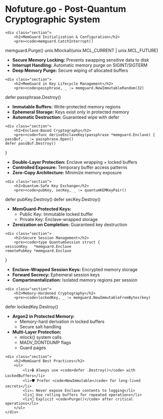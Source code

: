 <head>
    <meta charset="UTF-8">
    <title>Nofuture.go - Post-Quantum Cryptographic Core Documentation</title>
    <style>
        /* Maintain previous styling */
    </style>
</head>
<body>
    <h1>Nofuture.go - Post-Quantum Cryptographic System</h1>

    <div class="section">
        <h2>MemGuard Initialization & Configuration</h2>
        <pre><code>memguard.CatchInterrupt()
memguard.Purge()
unix.Mlockall(unix.MCL_CURRENT | unix.MCL_FUTURE)</code></pre>
        <ul>
            <li><strong>Secure Memory Locking:</strong> Prevents swapping sensitive data to disk</li>
            <li><strong>Interrupt Handling:</strong> Automatic memory purge on SIGINT/SIGTERM</li>
            <li><strong>Deep Memory Purge:</strong> Secure wiping of allocated buffers</li>
        </ul>
    </div>

    <div class="section">
        <h2>MemGuard in Key Lifecycle Management</h2>
        <pre><code>passphrase, _ := memguard.NewImmutableRandom(32)
defer passphrase.Destroy()</code></pre>
        <ul>
            <li><strong>Immutable Buffers:</strong> Write-protected memory regions</li>
            <li><strong>Ephemeral Storage:</strong> Keys exist only in protected memory</li>
            <li><strong>Automatic Destruction:</strong> Guaranteed wipe with defer</li>
        </ul>
    </div>

    <div class="section">
        <h2>Enclave-Based Cryptography</h2>
        <pre><code>func deriveEnclaveKey(passphrase *memguard.Enclave) {
    passBuf, _ := passphrase.Open()
    defer passBuf.Destroy()
}</code></pre>
        <ul>
            <li><strong>Double-Layer Protection:</strong> Enclave wrapping + locked buffers</li>
            <li><strong>Controlled Exposure:</strong> Temporary buffer access patterns</li>
            <li><strong>Zero-Copy Architecture:</strong> Minimize memory exposure</li>
        </ul>
    </div>

    <div class="section">
        <h2>Quantum-Safe Key Exchange</h2>
        <pre><code>pubKey, secKey, _ := quantumKEMKeyPair()
defer pubKey.Destroy()
defer secKey.Destroy()</code></pre>
        <ul>
            <li><strong>MemGuard-Protected Keys:</strong>
                <ul>
                    <li>Public Key: Immutable locked buffer</li>
                    <li>Private Key: Enclave-wrapped storage</li>
                </ul>
            </li>
            <li><strong>Zeroization on Completion:</strong> Guaranteed key destruction</li>
        </ul>
    </div>

    <div class="section">
        <h2>Secure Session Management</h2>
        <pre><code>type QuantumSession struct {
    sessionKey   *memguard.Enclave
    remotePubKey *memguard.Enclave
}</code></pre>
        <ul>
            <li><strong>Enclave-Wrapped Session Keys:</strong> Encrypted memory storage</li>
            <li><strong>Forward Secrecy:</strong> Ephemeral session keys</li>
            <li><strong>Compartmentalization:</strong> Isolated memory regions per session</li>
        </ul>
    </div>

    <div class="section">
        <h2>Memory-Hardened Cryptography</h2>
        <pre><code>lockedKey, _ := memguard.NewImmutableFromBytes(key)
defer lockedKey.Destroy()</code></pre>
        <ul>
            <li><strong>Argon2 in Protected Memory:</strong>
                <ul>
                    <li>Memory-hard derivation in locked buffers</li>
                    <li>Secure salt handling</li>
                </ul>
            </li>
            <li><strong>Multi-Layer Protection:</strong>
                <ul>
                    <li>mlock() system calls</li>
                    <li>MADV_DONTDUMP flags</li>
                    <li>Guard pages</li>
                </ul>
            </li>
        </ul>
    </div>

    <div class="section">
        <h2>MemGuard Best Practices</h2>
        <ul>
            <li>🔒 Always use <code>defer .Destroy()</code> with LockedBuffers</li>
            <li>🛡️ Prefer <code>NewImmutable</code> for long-lived secrets</li>
            <li>⚠️ Never expose Enclave contents to logging</li>
            <li>🔄 Use rolling buffers for repeated operations</li>
            <li>🧹 Explicit <code>Purge()</code> after critical operations</li>
        </ul>
    </div>
</body>


